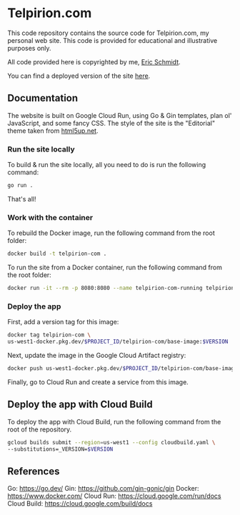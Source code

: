 <!-- 
 README for Telpirion.com site.
 
 author     Eric Schmidt
 version    0.2.0 2025/05/26
 copyright  Eric Schmidt
-->

# Telpirion.com

This code repository contains the source code for Telpirion.com, 
my personal web site. This code is provided for educational
and illustrative purposes only.

All code provided here is copyrighted by me, 
[Eric Schmidt](https://www.linkedin.com/in/eric-schmidt-692640/).

You can find a deployed version of the site
[here](https://base-image-jq6kqb2l4q-uw.a.run.app).

## Documentation

The website is built on Google Cloud Run, using Go & Gin 
templates, plan ol' JavaScript, and some fancy CSS. The style of the site
is the "Editorial" theme taken from [html5up.net](https://html5up.net/).

### Run the site locally

To build & run the site locally, all you need to do is run the following
command:

```sh
go run .
```

That's all!

### Work with the container

To rebuild the Docker image, run the following command from the root
folder:

```sh
docker build -t telpirion-com .
```

To run the site from a Docker container, run the following command
from the root folder:

```sh
docker run -it --rm -p 8080:8080 --name telpirion-com-running telpirion-com
```

### Deploy the app

First, add a version tag for this image:

```sh
docker tag telpirion-com \
us-west1-docker.pkg.dev/$PROJECT_ID/telpirion-com/base-image:$VERSION
```

Next, update the image in the Google Cloud Artifact registry:

```sh
docker push us-west1-docker.pkg.dev/$PROJECT_ID/telpirion-com/base-image:$VERSION
```

Finally, go to Cloud Run and create a service from this image.

## Deploy the app with Cloud Build

To deploy the app with Cloud Build, run the following command from the root of
the repository.

```sh
gcloud builds submit --region=us-west1 --config cloudbuild.yaml \
--substitutions=_VERSION=$VERSION
```

## References

Go: https://go.dev/
Gin: https://github.com/gin-gonic/gin
Docker: https://www.docker.com/
Cloud Run: https://cloud.google.com/run/docs
Cloud Build: https://cloud.google.com/build/docs

